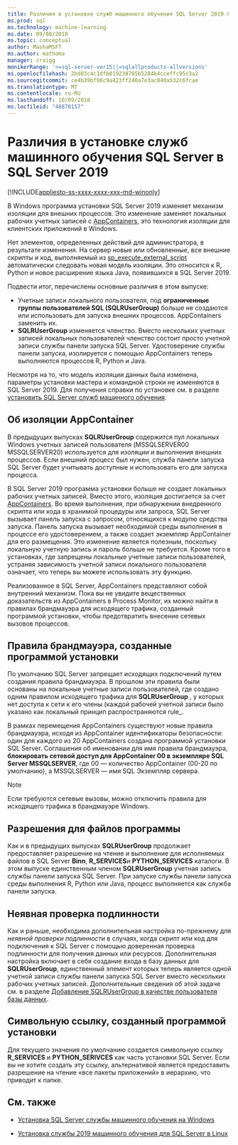 ```yaml
---
title: Различия в установке служб машинного обучения SQL Server 2019 г. | Документация Майкрософт
ms.prod: sql
ms.technology: machine-learning
ms.date: 09/08/2018
ms.topic: conceptual
author: MashaMSFT
ms.author: mathoma
manager: craigg
monikerRange: '>=sql-server-ver15||=sqlallproducts-allversions'
ms.openlocfilehash: 2bd03c4c1dfb019238785b5284b4cceffc95c3a2
ms.sourcegitcommit: ce4b39bf88c9a423ff240a7e3ac840a532c6fcae
ms.translationtype: MT
ms.contentlocale: ru-RU
ms.lasthandoff: 10/09/2018
ms.locfileid: "48878157"
---
```

# <a name="differences-in-sql-server-machine-learning-services-installation-in-sql-server-2019"></a>Различия в установке служб машинного обучения SQL Server в SQL Server 2019  
[!INCLUDE[appliesto-ss-xxxx-xxxx-xxx-md-winonly](../../includes/appliesto-ss-xxxx-xxxx-xxx-md-winonly.md)]

В Windows программа установки SQL Server 2019 изменяет механизм изоляции для внешних процессов. Это изменение заменяет локальных рабочих учетных записей с [AppContainers](https://docs.microsoft.com/windows/desktop/secauthz/appcontainer-isolation), это технология изоляции для клиентских приложений в Windows. 

Нет элементов, определенных действий для администратора, в результате изменения. На сервер новые или обновленные, все внешние скрипты и код, выполняемый из [sp_execute_external_script](../../relational-databases/system-stored-procedures/sp-execute-external-script-transact-sql.md) автоматически следовать новая модель изоляции. Это относится к R, Python и новое расширение языка Java, появившихся в SQL Server 2019.

Подвести итог, перечислены основные различия в этом выпуске:

+ Учетные записи локального пользователя, под **ограниченные группы пользователей SQL (SQLRUserGroup)** больше не создаются или использовать для запуска внешних процессов. AppContainers заменить их.
+ **SQLRUserGroup** изменяется членство. Вместо нескольких учетных записей локальных пользователей членство состоит просто учетной записи службы панели запуска SQL Server. Удостоверение службы панели запуска, изолируется с помощью AppContainers теперь выполняются процессов R, Python и Java.

Несмотря на то, что модель изоляции данных была изменена, параметры установки мастера и командной строки не изменяются в SQL Server 2019. Для получения справки по установке см. в разделе [установить SQL Server служб машинного обучения](sql-machine-learning-services-windows-install.md).

## <a name="about-appcontainer-isolation"></a>Об изоляции AppContainer

В предыдущих выпусках **SQLRUserGroup** содержится пул локальных Windows учетных записей пользователя (MSSQLSERVER00 MSSQLSERVER20) используется для изоляции и выполнения внешних процессов. Если внешний процесс был нужен, служба панели запуска SQL Server будет учитывать доступные и использовать его для запуска процесса. 

В SQL Server 2019 программа установки больше не создает локальных рабочих учетных записей. Вместо этого, изоляция достигается за счет [AppContainers](https://docs.microsoft.com/windows/desktop/secauthz/appcontainer-isolation). Во время выполнения, при обнаружении внедренного скрипта или кода в хранимой процедуры или запроса, SQL Server вызывает панель запуска с запросом, относящихся к модулю средства запуска. Панель запуска вызывает необходимой среды выполнения в процессе его удостоверением, а также создает экземпляр AppContainer для его размещения. Это изменение является полезным, поскольку локальную учетную запись и пароль больше не требуется. Кроме того в установках, где запрещены локальные учетные записи пользователей, устраняя зависимость учетной записи локального пользователя означает, что теперь вы можете использовать эту функцию.

Реализованное в SQL Server, AppContainers представляют собой внутренний механизм. Пока вы не увидите вещественных доказательств из AppContainers в Process Monitor, их можно найти в правилах брандмауэра для исходящего трафика, созданный программой установки, чтобы предотвратить внесение сетевых вызовов процессов.

## <a name="firewall-rules-created-by-setup"></a>Правила брандмауэра, созданные программой установки

По умолчанию SQL Server запрещает исходящих подключений путем создания правила брандмауэра. В прошлом эти правила были основаны на локальные учетные записи пользователей, где создано одним правилом исходящего трафика для **SQLRUserGroup** , у которых нет доступа к сети к его члены (каждой рабочей учетной записи было указано как локальный принцип распространяются rule_. 

В рамках перемещения AppContainers существуют новые правила брандмауэра, исходя из AppContainer идентификаторы безопасности: один для каждого из 20 AppContainers создана программой установки SQL Server. Соглашения об именовании для имя правила брандмауэра, **блокировать сетевой доступ для AppContainer 00 в экземпляре SQL Server MSSQLSERVER**, где 00 — количество AppContainer (00-20 по умолчанию), а MSSQLSERVER — имя SQL Экземпляр сервера. 

> [!Note]
> Если требуются сетевые вызовы, можно отключить правила для исходящего трафика в брандмауэре Windows.

## <a name="program-file-permissions"></a>Разрешения для файлов программы

Как и в предыдущих выпусках **SQLRUserGroup** продолжает предоставляет разрешение на чтение и выполнение для исполняемых файлов в SQL Server **Binn**, **R_SERVICES**и  **PYTHON_SERVICES** каталоги. В этом выпуске единственным членом **SQLRUserGroup** учетная запись службы панели запуска SQL Server.  При запуске службы панели запуска среды выполнения R, Python или Java, процесс выполняется как служба панели запуска.

## <a name="implied-authentication"></a>Неявная проверка подлинности

Как и раньше, необходима дополнительная настройка по-прежнему для *неявной проверки подлинности* в случаях, когда скрипт или код для подключения к SQL Server с помощью доверенная проверка подлинности для получения данных или ресурсов. Дополнительная настройка включает в себя создание входа в базу данных для **SQLRUserGroup**, единственный элемент которых теперь является одной учетной записи службы панели запуска SQL Server вместо нескольких рабочих учетных записей. Дополнительные сведения об этой задаче см. в разделе [Добавление SQLRUserGroup в качестве пользователя базы данных](../security/add-sqlrusergroup-to-database.md).


## <a name="symbolic-link-created-by-setup"></a>Символьную ссылку, созданный программой установки

Для текущего значения по умолчанию создается символьную ссылку **R_SERVICES** и **PYTHON_SERIVCES** как часть установки SQL Server. Если вы не хотите создать эту ссылку, альтернативой является предоставить разрешение на чтение «все пакеты приложений» в иерархию, что приводит к папке.


## <a name="see-also"></a>См. также

+ [Установка SQL Server службы машинного обучения на Windows](sql-machine-learning-services-windows-install.md)

+ [Установка службы 2019 машинного обучения для SQL Server в Linux](../../linux/sql-server-linux-setup-machine-learning.md)
